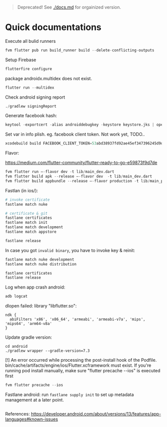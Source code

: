 > Deprecated!
> See [./docs.md](./docs.md) for orgainized version.

# Quick documentations

Execute all bulid runners
```s
fvm flutter pub run build_runner build --delete-conflicting-outputs
```

Setup Firebase
```s
flutterfire configure
```

package androidx.multidex does not exist.
```s
flutter run --multidex
```

Check android signing report
```s
./gradlew signingReport
```

Generate facebook hash:
```s
keytool -exportcert -alias androiddebugkey -keystore keystore.jks | openssl sha1 -binary | openssl base64
```

Set var in info plish. eg. facebook client token. Not work yet, TODO..
```s
xcodebuild build FACEBOOK_CLIENT_TOKEN=53abd38937fd92ae45ef347396245d9d -project ios/Runner.xcodeproj -target Runner -sdk iphonesimulator
```

Flavor:

https://medium.com/flutter-community/flutter-ready-to-go-e59873f9d7de
```s
fvm flutter run –-flavor dev -t lib/main_dev.dart
fvm flutter build apk --release –-flavor dev  -t lib/main_dev.dart
fvm flutter build appbundle --release –-flavor production -t lib/main_production.dart
```

Fastlan (in ios/):
```s
# invoke certificate
fastlane match nuke

# certificate & git
fastlane certificates
fastlane match init
fastlane match development
fastlane match appstore

fastlane release
```

In case you got `invalid binary`, you have to invoke key & reinit:
```s
fastlane match nuke development
fastlane match nuke distribution

fastlane certificates
fastlane release
```

Log when app crash android:
```s
adb logcat
```

dlopen failed: library "libflutter.so":
```
ndk {
  abiFilters 'x86', 'x86_64', 'armeabi', 'armeabi-v7a', 'mips', 'mips64', 'arm64-v8a'
}
```

Update gradle version:
```
cd android
./gradlew wrapper --gradle-version=7.3
```

[!] An error occurred while processing the post-install hook of the Podfile.
bin/cache/artifacts/engine/ios/Flutter.xcframework must exist. 
If you're running pod install manually, make sure "flutter precache --ios" is executed first
```s
fvm flutter precache --ios
```

Fastlane android:
run `fastlane supply init` to set up metadata management at a later point.

```

```

References:
https://developer.android.com/about/versions/13/features/app-languages#known-issues